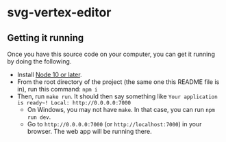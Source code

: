 # svg-vertex-editor

## Getting it running

Once you have this source code on your computer, you can get it running by doing the following.

- Install [Node 10 or later](https://nodejs.org/).
- From the root directory of the project (the same one this README file is in), run this command: `npm i`
- Then, run `make run`. It should then say something like `Your application is ready~! Local: http://0.0.0.0:7000`
  - On Windows, you may not have `make`. In that case, you can run `npm run dev`.
  - Go to `http://0.0.0.0:7000` (or `http://localhost:7000`) in your browser. The web app will be running there.
